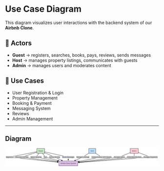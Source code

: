 # Use Case Diagram

This diagram visualizes user interactions with the backend system of our **Airbnb Clone**.

## 👥 Actors

- **Guest** → registers, searches, books, pays, reviews, sends messages
- **Host** → manages property listings, communicates with guests
- **Admin** → manages users and moderates content

## 🔗 Use Cases

- User Registration & Login
- Property Management
- Booking & Payment
- Messaging System
- Reviews
- Admin Management

---

## Diagram

![Use Case Diagram](use-case-diagram.png)
